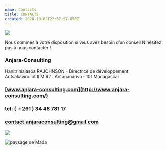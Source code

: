 ```yaml
---
name: Contacts
title: CONTACTS
created: 2020-10-02T22:37:57.850Z
---
```

<div className="container">

<div className="card">

![](/media/img/communities3.jpg)

<div className="card-container contact">
<p className="contact-text">

Nous sommes à votre disposition si vous avez besoin d’un conseil
N’hésitez pas à nous contacter !

### Anjara-Consulting

Hanitrinialasoa RAJOHNSON - Directrice de développement
<br />
Antsakaviro lot II M 92 . Antananarivo - 101 Madagascar

### [www.anjara-consulting.com](http://www.anjara-consulting.com/)

### tel: ( + 261 ) 34 48 781 17

### [contact.anjaraconsulting@gmail.com](mailto:contact.anjaraconsulting@gmail.com)

</p>

![](/media/img/pro4.jpg)

</div>

</div>

<div className="main-body__anjara">

![paysage de Mada](/media/img/anjara.jpg)

</div>

</div>